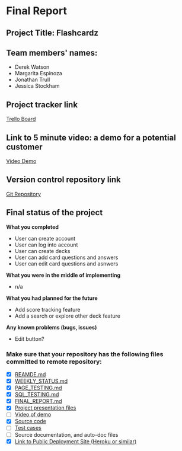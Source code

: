 # Final Report

## Project Title: Flashcardz

## Team members' names:
- Derek Watson
- Margarita Espinoza
- Jonathan Trull
- Jessica Stockham

## Project tracker link 
[Trello Board](https://trello.com/invite/b/eDSkmUzn/6807d54dabff917d82db608f0b177828/flashcardz)

## Link to 5 minute video: a demo for a potential customer
[Video Demo]()

## Version control repository link 
[Git Repository](https://github.com/derek-watson14/Thunderstruck.git)

## Final status of the project
**What you completed**
- User can create account
- User can log into account
- User can create decks
- User can add card questions and answers
- User can edit card questions and asnwers

**What you were in the middle of implementing**
- n/a

**What you had planned for the future**
- Add score tracking feature
- Add a search or explore other deck feature

**Any known problems (bugs, issues)**
- Edit button?

### Make sure that your repository has the following files committed to remote repository:
- [x] [REAMDE.md](https://github.com/derek-watson14/Thunderstruck/blob/main/README.md)
- [x] [WEEKLY_STATUS.md](https://github.com/derek-watson14/Thunderstruck/blob/main/Project_Planning/WEEKLY_STATUS.md)
- [x] [PAGE_TESTING.md](https://github.com/derek-watson14/Thunderstruck/blob/main/Project_Planning/PAGE_TESTING.md)
- [x] [SQL_TESTING.md](https://github.com/derek-watson14/Thunderstruck/blob/main/Project_Planning/SQL_TESTING.md)
- [x] [FINAL_REPORT.md](https://github.com/derek-watson14/Thunderstruck/blob/main/FINAL_REPORT.md)
- [x] [Project presentation files](https://docs.google.com/presentation/d/1Tnoomowqkql-IW35MKJPudfchEXNuO7cwC0eWA9GvKY/edit?usp=sharing)
- [ ] [Video of demo]()
- [x] [Source code](https://github.com/derek-watson14/Thunderstruck/tree/main/flashcardz_app)
- [ ] [Test cases](https://github.com/derek-watson14/Thunderstruck/blob/main/Project_Planning/test_list.md)
- [ ] Source documentation, and auto-doc files
- [x] [Link to Public Deployment Site (Heroku or similar)](https://flashcardzz.herokuapp.com/)
